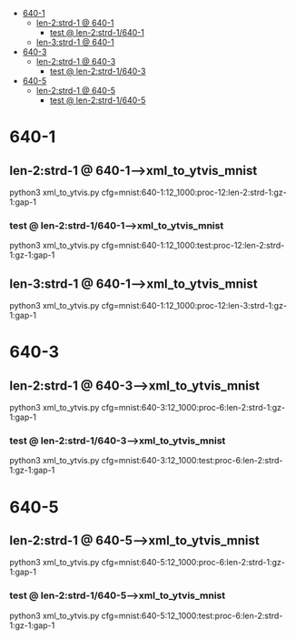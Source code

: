 <!-- MarkdownTOC -->

- [640-1](#640_1_)
    - [len-2:strd-1       @ 640-1](#len_2_strd_1___640_1_)
        - [test       @ len-2:strd-1/640-1](#test___len_2_strd_1_640_1_)
    - [len-3:strd-1       @ 640-1](#len_3_strd_1___640_1_)
- [640-3](#640_3_)
    - [len-2:strd-1       @ 640-3](#len_2_strd_1___640_3_)
        - [test       @ len-2:strd-1/640-3](#test___len_2_strd_1_640_3_)
- [640-5](#640_5_)
    - [len-2:strd-1       @ 640-5](#len_2_strd_1___640_5_)
        - [test       @ len-2:strd-1/640-5](#test___len_2_strd_1_640_5_)

<!-- /MarkdownTOC -->

<a id="640_1_"></a>
# 640-1
<a id="len_2_strd_1___640_1_"></a>
## len-2:strd-1       @ 640-1-->xml_to_ytvis_mnist
python3 xml_to_ytvis.py cfg=mnist:640-1:12_1000:proc-12:len-2:strd-1:gz-1:gap-1 
<a id="test___len_2_strd_1_640_1_"></a>
### test       @ len-2:strd-1/640-1-->xml_to_ytvis_mnist
python3 xml_to_ytvis.py cfg=mnist:640-1:12_1000:test:proc-12:len-2:strd-1:gz-1:gap-1 

<a id="len_3_strd_1___640_1_"></a>
## len-3:strd-1       @ 640-1-->xml_to_ytvis_mnist
python3 xml_to_ytvis.py cfg=mnist:640-1:12_1000:proc-12:len-3:strd-1:gz-1:gap-1 

<a id="640_3_"></a>
# 640-3
<a id="len_2_strd_1___640_3_"></a>
## len-2:strd-1       @ 640-3-->xml_to_ytvis_mnist
python3 xml_to_ytvis.py cfg=mnist:640-3:12_1000:proc-6:len-2:strd-1:gz-1:gap-1 
<a id="test___len_2_strd_1_640_3_"></a>
### test       @ len-2:strd-1/640-3-->xml_to_ytvis_mnist
python3 xml_to_ytvis.py cfg=mnist:640-3:12_1000:test:proc-6:len-2:strd-1:gz-1:gap-1 

<a id="640_5_"></a>
# 640-5
<a id="len_2_strd_1___640_5_"></a>
## len-2:strd-1       @ 640-5-->xml_to_ytvis_mnist
python3 xml_to_ytvis.py cfg=mnist:640-5:12_1000:proc-6:len-2:strd-1:gz-1:gap-1 
<a id="test___len_2_strd_1_640_5_"></a>
### test       @ len-2:strd-1/640-5-->xml_to_ytvis_mnist
python3 xml_to_ytvis.py cfg=mnist:640-5:12_1000:test:proc-6:len-2:strd-1:gz-1:gap-1 
